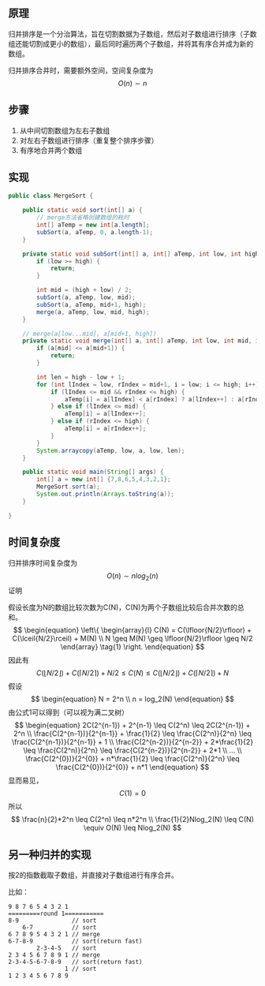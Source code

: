 ## 原理

归并排序是一个分治算法，旨在切割数据为子数组，然后对子数组进行排序（子数组还能切割成更小的数组），最后同时遍历两个子数组，并将其有序合并成为新的数组。

归并排序合并时，需要额外空间，空间复杂度为
$$
O(n) \sim n
$$

## 步骤

1. 从中间切割数组为左右子数组
2. 对左右子数组进行排序（重复整个排序步骤）
3. 有序地合并两个数组

## 实现

```java
public class MergeSort {

    public static void sort(int[] a) {
        // merge方法省略创建数组的耗时
        int[] aTemp = new int[a.length];
        subSort(a, aTemp, 0, a.length-1);
    }

    private static void subSort(int[] a, int[] aTemp, int low, int high) {
        if (low >= high) {
            return;
        }

        int mid = (high + low) / 2;
        subSort(a, aTemp, low, mid);
        subSort(a, aTemp, mid+1, high);
        merge(a, aTemp, low, mid, high);
    }

    // merge(a[low...mid], a[mid+1, high])
    private static void merge(int[] a, int[] aTemp, int low, int mid, int high) {
        if (a[mid] <= a[mid+1]) {
            return;
        }

        int len = high - low + 1;
        for (int lIndex = low, rIndex = mid+1, i = low; i <= high; i++) {
            if (lIndex <= mid && rIndex <= high) {
                aTemp[i] = a[lIndex] < a[rIndex] ? a[lIndex++] : a[rIndex++];
            } else if (lIndex <= mid) {
                aTemp[i] = a[lIndex++];
            } else if (rIndex <= high) {
                aTemp[i] = a[rIndex++];
            }
        }
        System.arraycopy(aTemp, low, a, low, len);
    }

    public static void main(String[] args) {
        int[] a = new int[] {7,8,6,5,4,3,2,1};
        MergeSort.sort(a);
        System.out.println(Arrays.toString(a));
    }

}
```

## 时间复杂度

归并排序时间复杂度为
$$
O(n) \sim nlog_2(n)
$$
证明

​    假设长度为N的数组比较次数为C(N)，C(N)为两个子数组比较后合并次数的总和。
$$
\begin{equation}
\left\{
\begin{array}{l}
    C(N) = C(\lfloor{N/2}\rfloor) + C(\lceil{N/2}\rceil) + M(N) \\
    N \geq M(N) \geq \lfloor{N/2}\rfloor \geq N/2
\end{array}
\tag{1}
\right.
\end{equation}
$$
因此有
$$
\begin{equation}
C(\lfloor{N/2}\rfloor) + C(\lceil{N/2}\rceil) + N/2 \leq C(N) \leq C(\lfloor{N/2}\rfloor) + C(\lceil{N/2}\rceil) + N \tag{2}
\end{equation}
$$
假设
$$
\begin{equation}
N = 2^n \\
n = log_2(N)
\end{equation}
$$
由公式1可以得到（可以视为满二叉树）
$$
\begin{equation}
2C(2^{n-1}) + 2^{n-1} \leq C(2^n) \leq 2C(2^{n-1}) + 2^n \\
\frac{C(2^{n-1})}{2^{n-1}} + \frac{1}{2} \leq \frac{C(2^n)}{2^n} \leq \frac{C(2^{n-1})}{2^{n-1}} + 1 \\
\frac{C(2^{n-2})}{2^{n-2}} + 2*\frac{1}{2} \leq \frac{C(2^n)}{2^n} \leq \frac{C(2^{n-2})}{2^{n-2}} + 2*1 \\
... \\
\frac{C(2^{0})}{2^{0}} + n*\frac{1}{2} \leq \frac{C(2^n)}{2^n} \leq \frac{C(2^{0})}{2^{0}} + n*1
\end{equation}
$$
显而易见，
$$
C(1) = 0
$$
所以
$$
\frac{n}{2}*2^n \leq C(2^n) \leq n*2^n \\
\frac{1}{2}Nlog_2(N) \leq C(N) \equiv O(N) \leq Nlog_2(N)
$$

## 另一种归并的实现

按2的指数截取子数组，并直接对子数组进行有序合并。

比如：

```
9 8 7 6 5 4 3 2 1
=========round 1===========
8-9               // sort
    6-7           // sort
6 7 8 9 5 4 3 2 1 // merge
6-7-8-9           // sort(return fast)
        2-3-4-5   // sort
2 3 4 5 6 7 8 9 1 // merge
2-3-4-5-6-7-8-9   // sort(return fast)
                1 // sort
1 2 3 4 5 6 7 8 9
```
